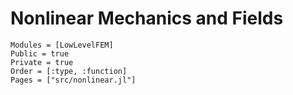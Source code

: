 # Nonlinear Mechanics and Fields

```@autodocs
Modules = [LowLevelFEM]
Public = true
Private = true
Order = [:type, :function]
Pages = ["src/nonlinear.jl"]
```
